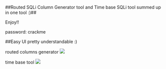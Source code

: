 ##Routed SQLi Column Generator tool and Time base SQLi tool summed up in one tool :)##

Enjoy!!

password: crackme

##Easy UI
pretty understandable :)

routed columns generator
<img src="https://dan1337.altervista.org/images/2.JPG">

time base tool
<img src="https://dan1337.altervista.org/images/3.JPG">


